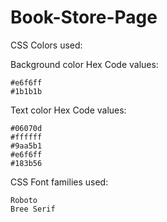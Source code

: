 # Book-Store-Page

CSS Colors used:

Background color Hex Code values:

    #e6f6ff
    #1b1b1b

Text color Hex Code values:

    #06070d
    #ffffff
    #9aa5b1
    #e6f6ff
    #183b56

CSS Font families used:

    Roboto
    Bree Serif
